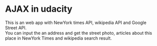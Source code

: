 # AJAX in udacity
This is an web app with NewYork times API, wikipedia API and Google Street API.  
You can input the an address and get the street photo, articles about this place in NewYork Times and wikipedia search result.
